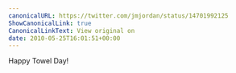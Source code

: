 ```yaml
---
canonicalURL: https://twitter.com/jmjordan/status/14701992125
ShowCanonicalLink: true
CanonicalLinkText: View original on
date: 2010-05-25T16:01:51+00:00
---
```

Happy Towel Day!